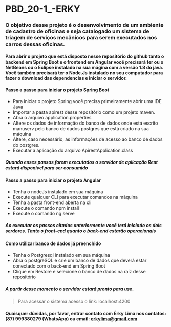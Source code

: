 # PBD_20-1_-ERKY
### O objetivo desse projeto é o desenvolvimento de um ambiente de cadastro de oficinas e seja catalogado um sistema de triagem de serviços mecânicos para serem executados nos carros dessas oficinas.

#### Para abrir o projeto que está disposto nesse repositório do github tanto o backend em Spring Boot e o frontend em Angular você precisará ter ou o NetBeans ou o Eclipse instalado na sua mágina com a versão 1.8 do java. Você também precisará ter o Node.Js instalado no seu computador para fazer o download das dependencias e iniciar o servidor.

#### Passo a passo para iniciar o projeto Spring Boot
* Para iniciar o projeto Spring você precisa primeiramente abrir uma IDE Java
* Importar a pasta apirest desse repositório como um projeto maven. 
* Abra o arquivo application.properties
* Altere os dados de informação do banco de dados onde está escrito manuserv pelo banco de dados postgres que está criado na sua máquina
* Altere, caso necessário, as informações de acesso ao banco de dados do postgres.
* Executar a aplicação do arquivo ApirestApplication.class

##### Quando esses passos forem executados o servidor de aplicação Rest estará disponível para ser consumido

#### Passo a passo para iniciar o projeto Angular
* Tenha o  nodeJs instalado em sua máquina
* Execute qualquer CLI para executar comandos na máquina
* Tenha a pasta front-end aberta na cli
* Execute o comando npm install
* Execute o comando ng serve

##### Ao executar os passos citados anteriormente você terá iniciado os dois serdores. Tanto o front-end quanto o back-end estarão operacionais

#### Como utilizar banco de dados já preenchido
* Tenha o Postgresql instalado em sua máquina
* Abra o postgreSQL e crie um banco de dados que deverá estar conectado com o back-end em Spring Boot
* Clique em Restore e selecione o banco de dados na raíz desse repositório

##### A partir desse momento o servidor estará pronto para uso.

> Para acessar o sistema acesso o link: localhost:4200

#### Quaisquer dúvidas, por favor, entrar contato com Érky Lima nos contatos: (87) 999380279 (WhatsApp) ou email: erkylima@gmail.com
